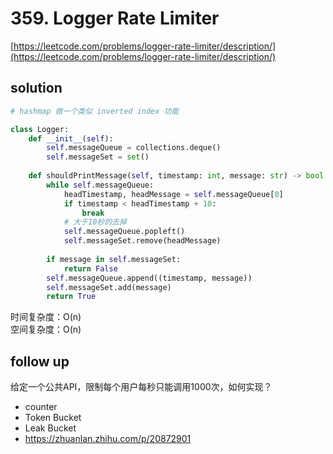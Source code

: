 # 359. Logger Rate Limiter
[https://leetcode.com/problems/logger-rate-limiter/description/](https://leetcode.com/problems/logger-rate-limiter/description/)


## solution

```python
# hashmap 做一个类似 inverted index 功能

class Logger:
    def __init__(self):
        self.messageQueue = collections.deque()
        self.messageSet = set()
    
    def shouldPrintMessage(self, timestamp: int, message: str) -> bool:
        while self.messageQueue:
            headTimestamp, headMessage = self.messageQueue[0]
            if timestamp < headTimestamp + 10:
                break
            # 大于10秒的去掉
            self.messageQueue.popleft()
            self.messageSet.remove(headMessage)
        
        if message in self.messageSet:
            return False
        self.messageQueue.append((timestamp, message))
        self.messageSet.add(message)
        return True
```
时间复杂度：O(n) <br>
空间复杂度：O(n)


## follow up

给定一个公共API，限制每个用户每秒只能调用1000次，如何实现？
- counter
- Token Bucket
- Leak Bucket
- https://zhuanlan.zhihu.com/p/20872901
